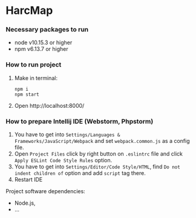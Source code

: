 # HarcMap

### Necessary packages to run
- node v10.15.3 or higher
- npm v6.13.7 or higher

### How to run project
1. Make in terminal:
    ```
    npm i
    npm start
    ``` 
1. Open http://localhost:8000/

### How to prepare Intellij IDE (Webstorm, Phpstorm)
1. You have to get into `Settings/Languages & Frameworks/JavaScript/Webpack` and set `webpack.common.js` as a config file.
1. Open `Project Files` click by right button on `.eslintrc` file and click `Apply ESLint Code Style Rules` option.
1. You have to get into `Settings/Editor/Code Style/HTML`, find `Do not indent children of` option and add `script` tag there.
1. Restart IDE

Project software dependencies:
- Node.js,
- ... 
